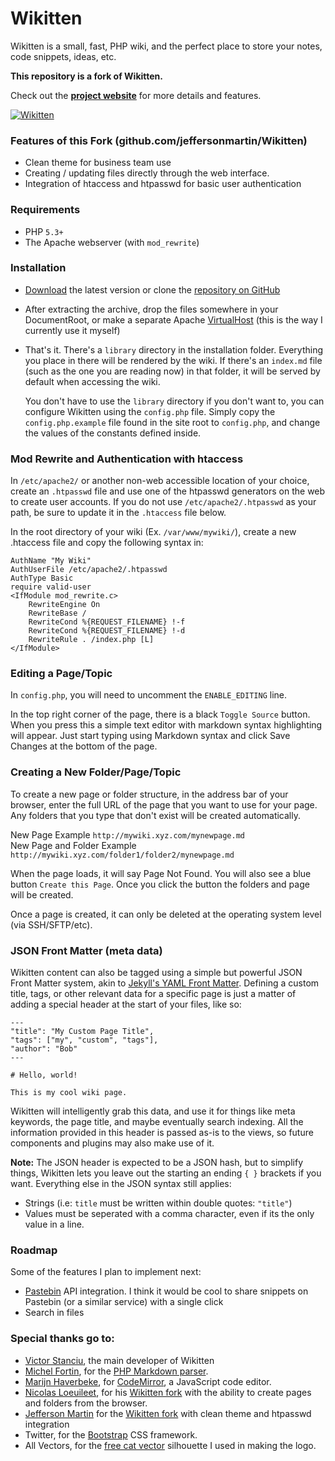 # Wikitten

Wikitten is a small, fast, PHP wiki, and the perfect place to store your notes, code snippets, ideas, etc.

**This repository is a fork of Wikitten.**

Check out the **[project website](http://wikitten.vizuina.com)** for more details and features.

[![Wikitten](https://raw.githubusercontent.com/jeffersonmartin/Wikitten/master/wikitten_clean.png)](http://wikitten.vizuina.com)

### Features of this Fork (github.com/jeffersonmartin/Wikitten)
* Clean theme for business team use
* Creating / updating files directly through the web interface. 
* Integration of htaccess and htpasswd for basic user authentication

### Requirements

* PHP `5.3+`
* The Apache webserver (with `mod_rewrite`)

### Installation

* [Download](https://github.com/victorstanciu/Wikitten/archive/master.zip) the latest version or clone the [repository on GitHub](https://github.com/victorstanciu/Wikitten)
* After extracting the archive, drop the files somewhere in your DocumentRoot, or make a separate Apache [VirtualHost](http://httpd.apache.org/docs/2.2/mod/core.html#virtualhost) (this is the way I currently use it myself)
* That's it. There's a `library` directory in the installation folder. Everything you place in there will be rendered by the wiki. If there's an `index.md` file (such as the one you are reading now) in that folder, it will be served by default when accessing the wiki.

  You don't have to use the `library` directory if you don't want to, you can configure Wikitten using
  the `config.php` file. Simply copy the `config.php.example` file found in the site root to `config.php`,
  and change the values of the constants defined inside.

### Mod Rewrite and Authentication with htaccess

In `/etc/apache2/` or another non-web accessible location of your choice, create an `.htpasswd` file and use one of the htpasswd generators on the web to create user accounts. If you do not use `/etc/apache2/.htpasswd` as your path, be sure to update it in the `.htaccess` file below.

In the root directory of your wiki (Ex. `/var/www/mywiki/`), create a new .htaccess file and copy the following syntax in:

	AuthName "My Wiki"
	AuthUserFile /etc/apache2/.htpasswd  
	AuthType Basic  
	require valid-user  
	<IfModule mod_rewrite.c>
		RewriteEngine On  
    	RewriteBase /  
    	RewriteCond %{REQUEST_FILENAME} !-f  
    	RewriteCond %{REQUEST_FILENAME} !-d  
    	RewriteRule . /index.php [L]  
	</IfModule>

### Editing a Page/Topic

In `config.php`, you will need to uncomment the `ENABLE_EDITING` line.

In the top right corner of the page, there is a black `Toggle Source` button. When you press this a simple text editor with markdown syntax highlighting will appear. Just start typing using Markdown syntax and click Save Changes at the bottom of the page. 

### Creating a New Folder/Page/Topic

To create a new page or folder structure, in the address bar of your browser, enter the full URL of the page that you want to use for your page. Any folders that you type that don't exist will be created automatically.  

New Page Example `http://mywiki.xyz.com/mynewpage.md`  
New Page and Folder Example `http://mywiki.xyz.com/folder1/folder2/mynewpage.md`  

When the page loads, it will say Page Not Found. You will also see a blue button `Create this Page`. Once you click the button the folders and page will be created.  

Once a page is created, it can only be deleted at the operating system level (via SSH/SFTP/etc).

### JSON Front Matter (meta data)

Wikitten content can also be tagged using a simple but powerful JSON Front Matter system, akin to [Jekyll's YAML Front Matter](https://github.com/mojombo/jekyll/wiki/YAML-Front-Matter). Defining a custom title, tags, or other
relevant data for a specific page is just a matter of adding a special header at the start of your files, like so:

    ---
    "title": "My Custom Page Title",
    "tags": ["my", "custom", "tags"],
    "author": "Bob"
    ---

    # Hello, world!

    This is my cool wiki page.

Wikitten will intelligently grab this data, and use it for things like meta keywords, the
page title, and maybe eventually search indexing. All the information provided in this
header is passed as-is to the views, so future components and plugins may also make use of it.

**Note:** The JSON header is expected to be a JSON hash, but to simplify things, Wikitten lets you leave out the starting an ending `{ }` brackets if you want. Everything else in the JSON syntax still applies:

- Strings (i.e: `title` must be written within double quotes: `"title"`)
- Values must be seperated with a comma character, even if its the only value in a line.

### Roadmap

Some of the features I plan to implement next:

* [Pastebin](http://pastebin.com/) API integration. I think it would be cool to share snippets on Pastebin (or a similar service) with a single click
* Search in files

### Special thanks go to:

* [Victor Stanciu](http://victorstanciu.ro/), the main developer of Wikitten
* [Michel Fortin](http://michelf.ca/home/), for the [PHP Markdown parser](http://michelf.ca/projects/php-markdown/).
* [Marijn Haverbeke](http://marijnhaverbeke.nl/), for [CodeMirror](http://codemirror.net/), a JavaScript code editor.
* [Nicolas Loeuileet](http://github.com/nicosomb), for his [Wikitten fork](http://github.com/nicosomb/Wikitten) with the ability to create pages and folders from the browser.
* [Jefferson Martin](http://github.com/jeffersonmartin/) for the [Wikitten fork](http://github.com/jeffersonmartin/Wikitten) with clean theme and htpasswd integration
* Twitter, for the [Bootstrap](http://twitter.github.com/bootstrap/) CSS framework.
* All Vectors, for the [free cat vector](http://www.allvectors.com/cats-vector/) silhouette I used in making the logo.

